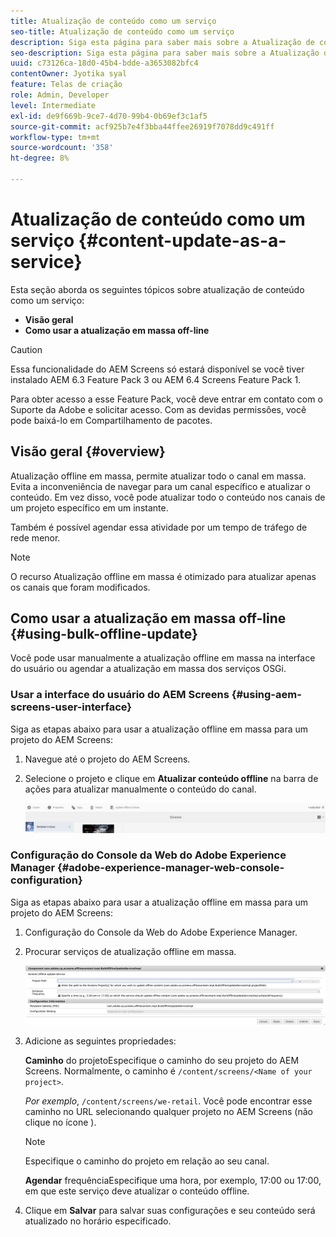 ```yaml
---
title: Atualização de conteúdo como um serviço
seo-title: Atualização de conteúdo como um serviço
description: Siga esta página para saber mais sobre a Atualização de conteúdo como um serviço.
seo-description: Siga esta página para saber mais sobre a Atualização de conteúdo como um serviço.
uuid: c73126ca-18d0-45b4-bdde-a3653082bfc4
contentOwner: Jyotika syal
feature: Telas de criação
role: Admin, Developer
level: Intermediate
exl-id: de9f669b-9ce7-4d70-99b4-0b69ef3c1af5
source-git-commit: acf925b7e4f3bba44ffee26919f7078dd9c491ff
workflow-type: tm+mt
source-wordcount: '358'
ht-degree: 8%

---
```


# Atualização de conteúdo como um serviço {#content-update-as-a-service}

Esta seção aborda os seguintes tópicos sobre atualização de conteúdo como um serviço:

* **Visão geral**
* **Como usar a atualização em massa off-line**

>[!CAUTION]
>
>Essa funcionalidade do AEM Screens só estará disponível se você tiver instalado AEM 6.3 Feature Pack 3 ou AEM 6.4 Screens Feature Pack 1.
>
>Para obter acesso a esse Feature Pack, você deve entrar em contato com o Suporte da Adobe e solicitar acesso. Com as devidas permissões, você pode baixá-lo em Compartilhamento de pacotes.

## Visão geral {#overview}

Atualização offline em massa, permite atualizar todo o canal em massa. Evita a inconveniência de navegar para um canal específico e atualizar o conteúdo. Em vez disso, você pode atualizar todo o conteúdo nos canais de um projeto específico em um instante.

Também é possível agendar essa atividade por um tempo de tráfego de rede menor.

>[!NOTE]
>
>O recurso Atualização offline em massa é otimizado para atualizar apenas os canais que foram modificados.

## Como usar a atualização em massa off-line {#using-bulk-offline-update}

Você pode usar manualmente a atualização offline em massa na interface do usuário ou agendar a atualização em massa dos serviços OSGi.

### Usar a interface do usuário do AEM Screens {#using-aem-screens-user-interface}

Siga as etapas abaixo para usar a atualização offline em massa para um projeto do AEM Screens:

1. Navegue até o projeto do AEM Screens.
1. Selecione o projeto e clique em **Atualizar conteúdo offline** na barra de ações para atualizar manualmente o conteúdo do canal.

   ![screen_shot_2018-04-24at122256pm](assets/screen_shot_2018-04-24at122256pm.png)

### Configuração do Console da Web do Adobe Experience Manager {#adobe-experience-manager-web-console-configuration}

Siga as etapas abaixo para usar a atualização offline em massa para um projeto do AEM Screens:

1. Configuração do Console da Web do Adobe Experience Manager.
1. Procurar serviços de atualização offline em massa.

   ![screen_shot_2018-04-24at121428pm](assets/screen_shot_2018-04-24at121428pm.png)

1. Adicione as seguintes propriedades:

   **Caminho** do projetoEspecifique o caminho do seu projeto do AEM Screens. Normalmente, o caminho é `/content/screens/<Name of your project>`.

   *Por exemplo*, `/content/screens/we-retail`. Você pode encontrar esse caminho no URL selecionando qualquer projeto no AEM Screens (não clique no ícone ).

   >[!NOTE]
   >
   >Especifique o caminho do projeto em relação ao seu canal.

   **Agendar** frequênciaEspecifique uma hora, por exemplo, 17:00 ou 17:00, em que este serviço deve atualizar o conteúdo offline.

1. Clique em **Salvar** para salvar suas configurações e seu conteúdo será atualizado no horário especificado.
